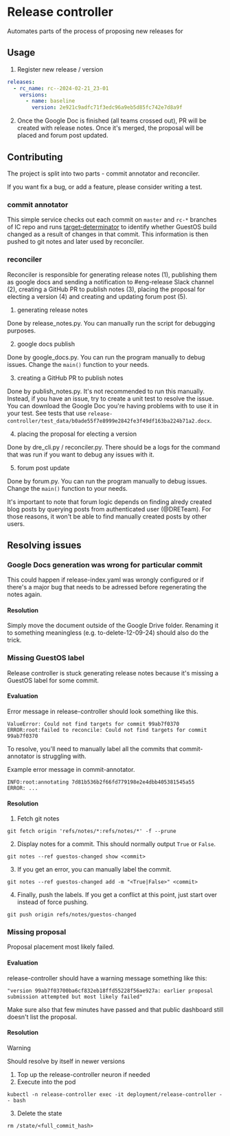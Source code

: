 # Release controller

Automates parts of the process of proposing new releases for

## Usage

1. Register new release / version

```yaml
releases:
  - rc_name: rc--2024-02-21_23-01
    versions:
      - name: baseline
        version: 2e921c9adfc71f3edc96a9eb5d85fc742e7d8a9f
```

2. Once the Google Doc is finished (all teams crossed out), PR will be created with release notes. Once it's merged, the proposal will be placed and forum post updated.

## Contributing

The project is split into two parts - commit annotator and reconciler.

If you want fix a bug, or add a feature, please consider writing a test.

### commit annotator

This simple service checks out each commit on `master` and `rc-*` branches of IC repo and runs [target-determinator](https://github.com/bazel-contrib/target-determinator) to identify whether GuestOS build changed as a result of changes in that commit. This information is then pushed to git notes and later used by reconciler.

### reconciler

Reconciler is responsible for generating release notes (1), publishing them as google docs and sending a notification to #eng-release Slack channel (2), creating a GitHub PR to publish notes (3), placing the proposal for electing a version (4) and creating and updating forum post (5).

1. generating release notes

Done by release_notes.py. You can manually run the script for debugging purposes.

2. google docs publish

Done by google_docs.py. You can run the program manually to debug issues. Change the `main()` function to your needs.

3. creating a GitHub PR to publish notes

Done by publish_notes.py. It's not recommended to run this manually. Instead, if you have an issue, try to create a unit test to resolve the issue. You can download the Google Doc you're having problems with to use it in your test. See tests that use `release-controller/test_data/b0ade55f7e8999e2842fe3f49df163ba224b71a2.docx`.

4. placing the proposal for electing a version

Done by dre_cli.py / reconciler.py. There should be a logs for the command that was run if you want to debug any issues with it.

5. forum post update

Done by forum.py. You can run the program manually to debug issues. Change the `main()` function to your needs.

It's important to note that forum logic depends on finding alredy created blog posts by querying posts from authenticated user (@DRETeam). For those reasons, it won't be able to find manually created posts by other users.


## Resolving issues

### Google Docs generation was wrong for particular commit

This could happen if release-index.yaml was wrongly configured or if there's a major bug that needs to be adressed before regenerating the notes again.

#### Resolution

Simply move the document outside of the Google Drive folder. Renaming it to something meaningless (e.g. to-delete-12-09-24) should also do the trick.

### Missing GuestOS label

Release controller is stuck generating release notes because it's missing a GuestOS label for some commit.

#### Evaluation

Error message in release-controller should look something like this.

```
ValueError: Could not find targets for commit 99ab7f0370
ERROR:root:failed to reconcile: Could not find targets for commit 99ab7f0370
```

To resolve, you'll need to manually label all the commits that commit-annotator is struggling with.

Example error message in commit-annotator.

```
INFO:root:annotating 7d81b536b2f66fd779198e2e4dbb405381545a55
ERROR: ...
```

#### Resolution

1. Fetch git notes

  ```
  git fetch origin 'refs/notes/*:refs/notes/*' -f --prune
  ```

2. Display notes for a commit. This should normally output `True` or `False`.

  ```
  git notes --ref guestos-changed show <commit>
  ```

3. If you get an error, you can manually label the commit.

  ```
  git notes --ref guestos-changed add -m "<True|False>" <commit>
  ```

4. Finally, push the labels. If you get a conflict at this point, just start over instead of force pushing.

  ```
  git push origin refs/notes/guestos-changed
  ```

### Missing proposal

Proposal placement most likely failed.


#### Evaluation

release-controller should have a warning message something like this:

```
"version 99ab7f03700ba6cf832eb18ffd55228f56ae927a: earlier proposal submission attempted but most likely failed"
```

Make sure also that few minutes have passed and that public dashboard still doesn't list the proposal.

#### Resolution

> [!WARNING]
> Should resolve by itself in newer versions

1. Top up the release-controller neuron if needed
2. Execute into the pod
  ```
  kubectl -n release-controller exec -it deployment/release-controller -- bash
  ```
3. Delete the state
  ```
  rm /state/<full_commit_hash>
  ```
